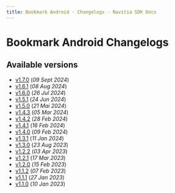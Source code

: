 ```yaml
---
title: Bookmark Android - Changelogs - Navitia SDK Docs
---
```


# Bookmark Android Changelogs

## Available versions

* [v1.7.0](releases/1.6.1/index.md) (_09 Sept 2024_)
* [v1.6.1](releases/1.6.1/index.md) (_08 Aug 2024_)
* [v1.6.0](releases/1.6.0/index.md) (_26 Jul 2024_)
* [v1.5.1](releases/1.5.1/index.md) (_24 Jun 2024_)
* [v1.5.0](releases/1.5.0/index.md) (_21 Mai 2024_)
* [v1.4.3](releases/1.4.3/index.md) (_05 Mar 2024_)
* [v1.4.2](releases/1.4.2/index.md) (_28 Feb 2024_)
* [v1.4.1](releases/1.4.1/index.md) (_16 Feb 2024_)
* [v1.4.0](releases/1.4.0/index.md) (_09 Feb 2024_)
* [v1.3.1](releases/1.3.1/index.md) (_11 Jan 2024_)
* [v1.3.0](releases/1.3.0/index.md) (_23 Aug 2023_)
* [v1.2.2](releases/1.2.2/index.md) (_03 Apr 2023_)
* [v1.2.1](releases/1.2.1/index.md) (_17 Mar 2023_)
* [v1.2.0](releases/1.2.0/index.md) (_15 Feb 2023_)
* [v1.1.2](releases/1.1.2/index.md) (_07 Feb 2023_)
* [v1.1.1](releases/1.1.1/index.md) (_27 Jan 2023_)
* [v1.1.0](releases/1.1.0/index.md) (_10 Jan 2023_)

